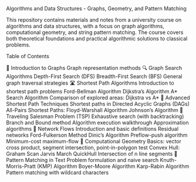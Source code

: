 Algorithms and Data Structures - Graphs, Geometry, and Pattern Matching

This repository contains materials and notes from a university course on algorithms and data structures, with a focus on graph algorithms, computational geometry, and string pattern matching. The course covers both theoretical foundations and practical algorithmic solutions to classical problems.

Table of Contents

🧭 Introduction to Graphs
Graph representation methods
🔍 Graph Search Algorithms
Depth-First Search (DFS)
Breadth-First Search (BFS)
General graph traversal strategies
🛣️ Shortest Path Algorithms
Introduction to shortest path problems
Ford-Bellman Algorithm
Dijkstra’s Algorithm
A* Search Algorithm
Comparison of explored areas: Dijkstra vs A*
🔄 Advanced Shortest Path Techniques
Shortest paths in Directed Acyclic Graphs (DAGs)
All-Pairs Shortest Paths:
Floyd-Warshall Algorithm
Johnson’s Algorithm
🧳 Traveling Salesman Problem (TSP)
Exhaustive search (with backtracking)
Branch and Bound method
Algorithm execution walkthrough
Approximation algorithms
🌊 Network Flows
Introduction and basic definitions
Residual networks
Ford-Fulkerson Method
Dinic’s Algorithm
Preflow-push algorithm
Minimum-cost maximum-flow
📐 Computational Geometry
Basics: vector cross product, segment intersection, point-in-polygon test
Convex Hull:
Graham Scan
Jarvis March
QuickHull
Intersection of n line segments
🔎 Pattern Matching in Text
Problem formulation and naive search
Knuth-Morris-Pratt (KMP) Algorithm
Boyer-Moore Algorithm
Karp-Rabin Algorithm
Pattern matching with wildcard characters
